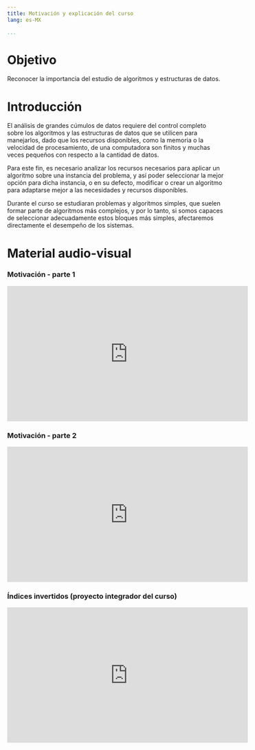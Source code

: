 ```yaml
---
title: Motivación y explicación del curso
lang: es-MX

...
```



# Objetivo
Reconocer la importancia del estudio de algoritmos y estructuras de datos.

# Introducción

El análisis de grandes cúmulos de datos requiere del control completo sobre los algoritmos y las estructuras de datos que se utilicen para manejarlos, dado que los recursos disponibles, como la memoria o la velocidad de procesamiento, de una computadora son finitos y muchas veces pequeños con respecto a la cantidad de datos. 

Para este fin, es necesario analizar los recursos necesarios para aplicar un algoritmo sobre una instancia del problema, y así poder seleccionar la mejor opción para dicha instancia, o en su defecto, modificar o crear un algoritmo para adaptarse mejor a las necesidades y recursos disponibles.

Durante el curso se estudiaran problemas y algoritmos simples, que suelen formar parte de algoritmos más complejos, y por lo tanto, si somos capaces de seleccionar adecuadamente estos bloques más simples, afectaremos directamente el desempeño de los sistemas. 

# Material audio-visual

### Motivación - parte 1
<iframe width="560" height="315" src="https://www.youtube.com/embed/ExoGW--OO5s" frameborder="0" allow="accelerometer; autoplay; clipboard-write; encrypted-media; gyroscope; picture-in-picture" allowfullscreen></iframe>


### Motivación - parte 2

<iframe width="560" height="315" src="https://www.youtube.com/embed/cNo0RK_jeuQ" frameborder="0" allow="accelerometer; autoplay; clipboard-write; encrypted-media; gyroscope; picture-in-picture" allowfullscreen></iframe>


### Índices invertidos (proyecto integrador del curso)

<iframe width="560" height="315" src="https://www.youtube.com/embed/vUVjSO7GJw0" frameborder="0" allow="accelerometer; autoplay; clipboard-write; encrypted-media; gyroscope; picture-in-picture" allowfullscreen></iframe>